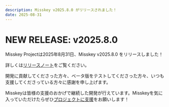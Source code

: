 ```yaml
---
description: Misskey v2025.8.0 がリリースされました！
date: 2025-08-31
---
```


# NEW RELEASE: v2025.8.0

Misskey Projectは2025年8月31日、Misskey v2025.8.0 をリリースしました！

詳しくは[リリースノート](/docs/releases/)をご覧ください。

開発に貢献してくださった方々、ベータ版をテストしてくださった方々、いつも支援してくださっている方々に感謝を申し上げます。

Misskeyは皆様の支援のおかげで継続した開発が行えています。Misskeyを気に入っていただけたらぜひ[プロジェクトに支援](/docs/donate/)をお願いします！
